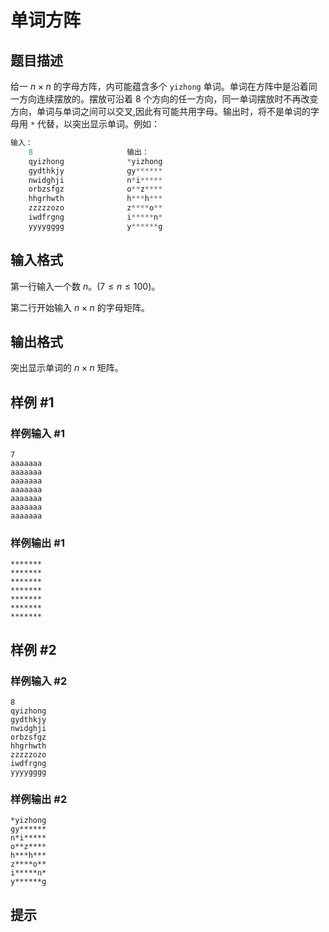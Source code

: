 # 单词方阵

## 题目描述

给一 $n \times n$ 的字母方阵，内可能蕴含多个 `yizhong` 单词。单词在方阵中是沿着同一方向连续摆放的。摆放可沿着 $8$ 个方向的任一方向，同一单词摆放时不再改变方向，单词与单词之间可以交叉,因此有可能共用字母。输出时，将不是单词的字母用 `*` 代替，以突出显示单词。例如：

```cpp
输入：
    8                     输出：
    qyizhong              *yizhong
    gydthkjy              gy******
    nwidghji              n*i*****
    orbzsfgz              o**z****
    hhgrhwth              h***h***
    zzzzzozo              z****o**
    iwdfrgng              i*****n*
    yyyygggg              y******g
```

## 输入格式

第一行输入一个数 $n$。($7 \le n \le 100$)。

第二行开始输入 $n \times n$ 的字母矩阵。


## 输出格式

突出显示单词的 $n \times n$ 矩阵。


## 样例 #1

### 样例输入 #1
```
7
aaaaaaa
aaaaaaa
aaaaaaa
aaaaaaa
aaaaaaa
aaaaaaa
aaaaaaa
```

### 样例输出 #1

```
*******
*******
*******
*******
*******
*******
*******
```

## 样例 #2

### 样例输入 #2
```
8
qyizhong
gydthkjy
nwidghji
orbzsfgz
hhgrhwth
zzzzzozo
iwdfrgng
yyyygggg
```

### 样例输出 #2

```
*yizhong
gy******
n*i*****
o**z****
h***h***
z****o**
i*****n*
y******g
```

## 提示


